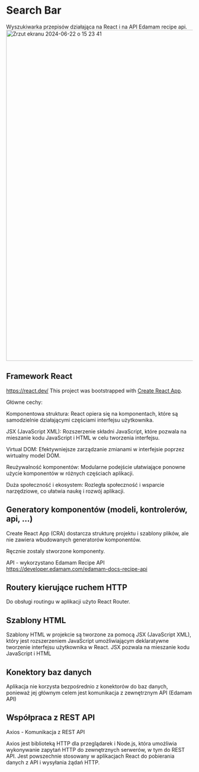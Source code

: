 
# Search Bar
Wyszukiwarka przepisów działająca na React i na API Edamam recipe api.
<img width="893" alt="Zrzut ekranu 2024-06-22 o 15 23 41" src="https://github.com/jklkb777/recipe-search-app/assets/77102058/66ef496d-1381-43be-b6d3-1ecdb7e434b1">


## Framework React
https://react.dev/ 
This project was bootstrapped with [Create React App](https://github.com/facebook/create-react-app).



Główne cechy:

Komponentowa struktura: React opiera się na komponentach, które są samodzielnie działającymi częściami interfejsu użytkownika.

JSX (JavaScript XML): Rozszerzenie składni JavaScript, które pozwala na mieszanie kodu JavaScript i HTML w celu tworzenia interfejsu.

Virtual DOM: Efektywniejsze zarządzanie zmianami w interfejsie poprzez wirtualny model DOM.

Reużywalność komponentów: Modularne podejście ułatwiające ponowne użycie komponentów w różnych częściach aplikacji.

Duża społeczność i ekosystem: Rozległa społeczność i wsparcie narzędziowe, co ułatwia naukę i rozwój aplikacji.
## Generatory komponentów (modeli, kontrolerów, api, ...)
Create React App (CRA) dostarcza strukturę projektu i szablony plików, ale nie zawiera wbudowanych generatorów komponentów. 

Ręcznie zostaly stworzone komponenty.

API - wykorzystano Edamam Recipe API
https://developer.edamam.com/edamam-docs-recipe-api


## Routery kierujące ruchem HTTP

Do obsługi routingu w aplikacji użyto React Router. 
## Szablony HTML

Szablony HTML w projekcie są tworzone za pomocą JSX (JavaScript XML), który jest rozszerzeniem JavaScript umożliwiającym deklaratywne tworzenie interfejsu użytkownika w React. JSX pozwala na mieszanie kodu JavaScript i HTML
## Konektory baz danych
Aplikacja nie korzysta bezpośrednio z konektorów do baz danych, ponieważ jej głównym celem jest komunikacja z zewnętrznym API (Edamam API) 
## Współpraca z REST API
Axios - Komunikacja z REST API

Axios jest biblioteką HTTP dla przeglądarek i Node.js, która umożliwia wykonywanie zapytań HTTP do zewnętrznych serwerów, w tym do REST API. Jest powszechnie stosowany w aplikacjach React do pobierania danych z API i wysyłania żądań HTTP.


